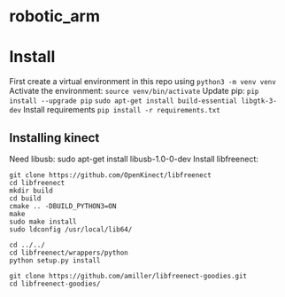 # robotic_arm

# Install
First create a virtual environment in this repo using
`python3 -m venv venv`
Activate the environment:
`source venv/bin/activate`
Update pip:
`pip install --upgrade pip`
`sudo apt-get install build-essential libgtk-3-dev`
Install requirements
`pip install -r requirements.txt`

## Installing kinect
Need libusb: sudo apt-get install libusb-1.0-0-dev
Install libfreenect:
```
git clone https://github.com/OpenKinect/libfreenect
cd libfreenect
mkdir build
cd build
cmake .. -DBUILD_PYTHON3=ON
make
sudo make install
sudo ldconfig /usr/local/lib64/
```
```
cd ../../
cd libfreenect/wrappers/python
python setup.py install
```
```
git clone https://github.com/amiller/libfreenect-goodies.git
cd libfreenect-goodies/
```